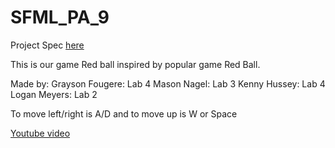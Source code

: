 # SFML_PA_9
Project Spec [here](https://eecs.wsu.edu/~aofallon/cpts122/progassignments/PA9.pdf)

This is our game Red ball inspired by popular game Red Ball.

Made by:
Grayson Fougere: Lab 4
Mason Nagel: Lab 3
Kenny Hussey: Lab 4
Logan Meyers: Lab 2


To move left/right is A/D and to move up is W or Space

[Youtube video](https://youtu.be/rypC-zr-mPc)

